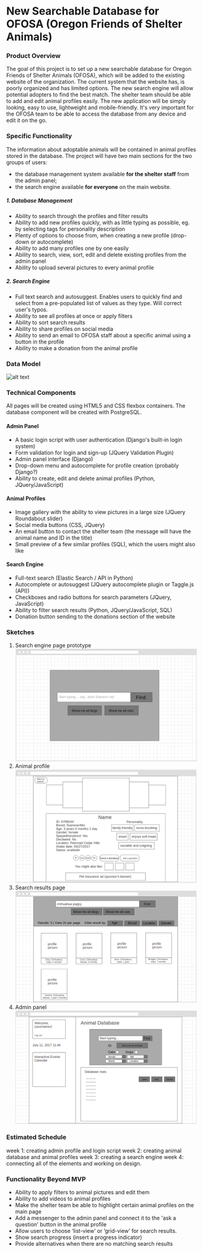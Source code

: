 # New Searchable Database for OFOSA (Oregon Friends of Shelter Animals)
### Product Overview
 The goal of this project is to set up a new searchable database for Oregon Friends of Shelter Animals (OFOSA), which will be added to the existing website of the organization. The current system that the website has, is poorly organized and has limited options. The new search engine will allow potential adopters to find the best match. The shelter team should be able to add and edit animal profiles easily. The new application will be simply looking, easy to use, lightweight and mobile-friendly. It's very important for the OFOSA team to be able to access the database from any device and edit it on the go. 
### Specific Functionality
The information about adoptable animals will be contained in animal profiles stored in the database. The project will have two main sections for the two groups of users: 
   - the database management system available **for the shelter staff** from the admin panel;
   - the search engine available **for everyone** on the main website.
##### 1. Database Management
- Ability to search through the profiles and filter results
- Ability to add new profiles quickly, with as little typing as possible, eg. by selecting tags for personality description
- Plenty of options to choose from, when creating a new profile (drop-down or autocomplete)
- Ability to add many profiles one by one easily
- Ability to search, view, sort, edit and delete existing profiles from the admin panel
- Ability to upload several pictures to every animal profile
##### 2. Search Engine
- Full text search and autosuggest. Enables users to quickly find and select from a pre-populated list of values as they type. Will correct user's typos.
- Ability to see all profiles at once or apply filters
- Ability to sort search results
- Ability to share profiles on social media
- Ability to send an email to OFOSA staff about a specific animal using a button in the profile
- Ability to make a donation from the animal profile
### Data Model
![alt text](https://github.com/jastr945/jastr945.github.io/blob/master/data_model_diagram.jpg?raw=true "Data model diagram")
 ### Technical Components
All pages will be created using HTML5 and CSS flexbox containers. The database component will be created with PostgreSQL.

#### Admin Panel
- A basic login script with user authentication (Django's built-in login system)
- Form validation for login and sign-up (JQuery Validation Plugin)
- Admin panel interface (Django)
- Drop-down menu and autocomplete for profile creation (probably Django?)
- Ability to create, edit and delete animal profiles (Python, JQuery/JavaScript)

#### Animal Profiles
- Image gallery with the ability to view pictures in a large size (JQuery Roundabout slider)
- Social media buttons (CSS, JQuery)
- An email button to contact the shelter team (the message will have the animal name and ID in the title)
- Small preview of a few similar profiles (SQL), which the users might also like

#### Search Engine
- Full-text search (Elastic Search / API in Python)
- Autocomplete or autosuggest (JQuery autocomplete plugin or Taggle.js (API))
- Checkboxes and radio buttons for search parameters (JQuery, JavaScript)
- Ability to filter search results (Python, JQuery/JavaScript, SQL)
- Donation button sending to the donations section of the website

### Sketches
1. Search engine page prototype
![alt text](https://github.com/jastr945/PDXclass/blob/master/capstone/animalproject/animalapp/static/animalapp/img/search_engine_page.png "Search engine page")
2. Animal profile
![alt text](https://github.com/jastr945/PDXclass/blob/master/capstone/animalproject/animalapp/static/animalapp/img/animal_profile.png "Animal profile")
3. Search results page
![alt text](https://github.com/jastr945/PDXclass/blob/master/capstone/animalproject/animalapp/static/animalapp/img/search_results_page.png "Search results")
4. Admin panel
![alt text](https://github.com/jastr945/PDXclass/blob/master/capstone/animalproject/animalapp/static/animalapp/img/admin_panel.png "Admin panel")
 ### Estimated Schedule
week 1: creating admin profile and login script
week 2: creating animal database and animal profiles
week 3: creating a search engine
week 4: connecting all of the elements and working on design.
 ### Functionality Beyond MVP
- Ability to apply filters to animal pictures and edit them
- Ability to add videos to animal profiles
- Make the shelter team be able to highlight certain animal profiles on the main page
- Add a messenger to the admin panel and connect it to the 'ask a question' button in the animal profile
- Allow users to choose ‘list-view’ or ‘grid-view’ for search results.
- Show search progress (insert a progress indicator)
- Provide alternatives when there are no matching search results 

